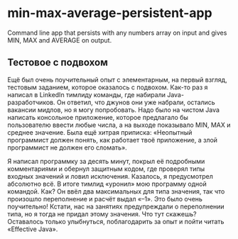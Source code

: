# min-max-average-persistent-app
Command line app that persists with any numbers array on input and gives MIN, MAX and AVERAGE on output.

## Тестовое с подвохом

Ещё был очень поучительный опыт с элементарным, на первый взгляд, тестовым заданием, которое оказалось с подвохом. Как-то раз я написал в LinkedIn тимлиду команды, где набирали Java-разработчиков. Он ответил, что джунов они уже набрали, остались вакансии мидлов, но я могу попробовать. Надо было на чистом Java написать консольное приложение, которое предлагало бы пользователю ввести любые числа, а на выходе показывало MIN, MAX и среднее значение. Была ещё хитрая приписка: «Неопытный программист должен понять, как работает твоё приложение, а злой программист не должен его сломать».

Я написал программку за десять минут, покрыл её подробными комментариями и обернул защитным кодом, где проверял типы входных значений и ловил исключения. Казалось, я предусмотрел абсолютно всё. В итоге тимлид «уронил» мою программу одной командой. Как? Он ввёл два максимальных для типа значения, так что произошло переполнение и расчёт выдал «–1». Это было очень поучительно! Кстати, нас на занятиях предупреждали о переполнении типа, но я тогда не придал этому значения. Что тут скажешь? Оставалось только улыбнуться, поблагодарить за опыт и пойти читать «Effective Java».
